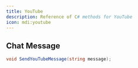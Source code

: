 ```yaml
---
title: YouTube
description: Reference of C# methods for YouTube
icon: mdi:youtube
---
```


## Chat Message
```csharp
void SendYouTubeMessage(string message);
```